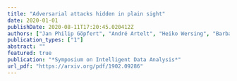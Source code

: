 ```yaml
---
title: "Adversarial attacks hidden in plain sight"
date: 2020-01-01
publishDate: 2020-08-11T17:20:45.020412Z
authors: ["Jan Philip Göpfert", "André Artelt", "Heiko Wersing", "Barbara Hammer"]
publication_types: ["1"]
abstract: ""
featured: true
publication: "*Symposium on Intelligent Data Analysis*"
url_pdf: "https://arxiv.org/pdf/1902.09286"
---
```


